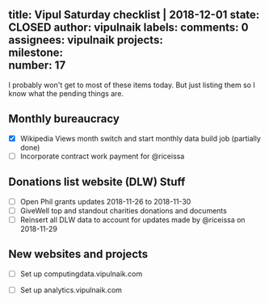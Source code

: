 title:	Vipul Saturday checklist | 2018-12-01
state:	CLOSED
author:	vipulnaik
labels:	
comments:	0
assignees:	vipulnaik
projects:	
milestone:	
number:	17
--
I probably won't get to most of these items today. But just listing them so I know what the pending things are.

## Monthly bureaucracy

- [x] Wikipedia Views month switch and start monthly data build job (partially done)
- [ ] Incorporate contract work payment for @riceissa

## Donations list website (DLW) Stuff

- [ ] Open Phil grants updates 2018-11-26 to 2018-11-30
- [ ] GiveWell top and standout charities donations and documents
- [ ] Reinsert all DLW data to account for updates made by @riceissa on 2018-11-29

## New websites and projects

- [ ] Set up computingdata.vipulnaik.com
- [ ] Set up analytics.vipulnaik.com

